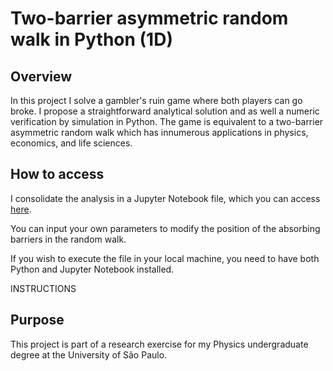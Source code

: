 # Two-barrier asymmetric random walk in Python (1D)

## Overview

In this project I solve a gambler's ruin game where both players can go broke. I propose a straightforward analytical solution and as well a numeric verification by simulation in Python. The game is equivalent to a two-barrier asymmetric random walk which has innumerous applications in physics, economics, and life sciences.

## How to access

I consolidate the analysis in a Jupyter Notebook file, which you can access [here](URL).

You can input your own parameters to modify the position of the absorbing barriers in the random walk.

If you wish to execute the file in your local machine, you need to have both Python and Jupyter Notebook installed.

INSTRUCTIONS

## Purpose

This project is part of a research exercise for my Physics undergraduate degree at the University of São Paulo.

